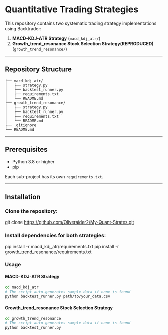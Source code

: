 # Quantitative Trading Strategies

This repository contains two systematic trading strategy implementations using Backtrader:

1. **MACD-KDJ-ATR Strategy** (`macd_kdj_atr/`)
2. **Growth_trend_resonance Stock Selection Strategy(REPRODUCED)** (`growth_trend_resonance/`)

---

## Repository Structure


```text
├── macd_kdj_atr/
│   ├── strategy.py
│   ├── backtest_runner.py
│   ├── requirements.txt
│   └── README.md
├── growth_trend_resonance/
│   ├── strategy.py
│   ├── backtest_runner.py
│   ├── requirements.txt
│   └── README.md
├── .gitignore
└── README.md
```
---

## Prerequisites

- Python 3.8 or higher  
- pip

Each sub-project has its own `requirements.txt`.

---

## Installation

### Clone the repository:

git clone https://github.com/Oliveraider2/My-Quant-Strates.git 

### Install dependencies for both strategies:

pip install -r macd_kdj_atr/requirements.txt
pip install -r growth_trend_resonance/requirements.txt

### Usage

#### MACD‑KDJ‑ATR Strategy
```bash
cd macd_kdj_atr
# The script auto‑generates sample data if none is found
python backtest_runner.py path/to/your_data.csv
```

#### Growth_trend_resonance Stock Selection Strategy
```bash
cd growth_trend_resonance
# The script auto-generates sample data if none is found
python backtest_runner.py
```
